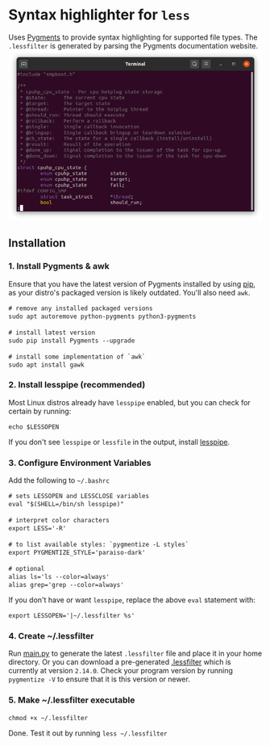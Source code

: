 # Syntax highlighter for `less`
Uses [Pygments](https://pygments.org/) to provide syntax highlighting
for supported file types.  The `.lessfilter` is generated by parsing the Pygments documentation website.
![screenshot](screenshot.png)

## Installation

### 1. Install Pygments & awk
Ensure that you have the latest version of Pygments installed by using [pip](https://pypi.org/project/pip/), as your 
distro's packaged version is likely outdated.  You'll also need `awk`.
```shell
# remove any installed packaged versions
sudo apt autoremove python-pygments python3-pygments

# install latest version
sudo pip install Pygments --upgrade

# install some implementation of `awk`
sudo apt install gawk
```

### 2. Install lesspipe (recommended)
Most Linux distros already have `lesspipe` enabled, but you can check for certain by running:
```shell
echo $LESSOPEN
```
If you don't see `lesspipe` or `lessfile` in the output, install [lesspipe](https://github.com/wofr06/lesspipe).

### 3. Configure Environment Variables
Add the following to `~/.bashrc`
```shell
# sets LESSOPEN and LESSCLOSE variables
eval "$(SHELL=/bin/sh lesspipe)"

# interpret color characters
export LESS='-R'

# to list available styles: `pygmentize -L styles`
export PYGMENTIZE_STYLE='paraiso-dark'

# optional
alias ls='ls --color=always'
alias grep='grep --color=always'
```
If you don't have or want `lesspipe`, replace the above `eval` statement with:
```shell
export LESSOPEN='|~/.lessfilter %s'
```

### 4. Create ~/.lessfilter
Run [main.py](main.py) to generate the latest `.lessfilter` file and place it in your home directory.
Or you can download a pre-generated [.lessfilter](.lessfilter) which is currently at version `2.14.0`.
Check your program version by running `pygmentize -V` to ensure that it is this version or newer.

### 5. Make ~/.lessfilter executable
```shell
chmod +x ~/.lessfilter
```
Done.  Test it out by running `less ~/.lessfilter`
